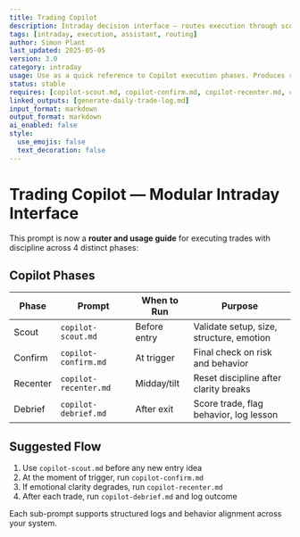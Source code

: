 ```yaml
---
title: Trading Copilot  
description: Intraday decision interface — routes execution through scout, confirm, reset, and debrief phases  
tags: [intraday, execution, assistant, routing]  
author: Simon Plant  
last_updated: 2025-05-05  
version: 3.0  
category: intraday  
usage: Use as a quick reference to Copilot execution phases. Produces routing logic and unified state awareness. Consumes trade ideas, trigger readiness, and emotional state.  
status: stable  
requires: [copilot-scout.md, copilot-confirm.md, copilot-recenter.md, copilot-debrief.md]  
linked_outputs: [generate-daily-trade-log.md]  
input_format: markdown  
output_format: markdown  
ai_enabled: false
style:
  use_emojis: false
  text_decoration: false 
---
```


# Trading Copilot — Modular Intraday Interface

This prompt is now a **router and usage guide** for executing trades with discipline across 4 distinct phases:

## Copilot Phases

| Phase | Prompt | When to Run | Purpose |
|-------|--------|-------------|---------|
| Scout | `copilot-scout.md` | Before entry | Validate setup, size, structure, emotion |
| Confirm | `copilot-confirm.md` | At trigger | Final check on risk and behavior |
| Recenter | `copilot-recenter.md` | Midday/tilt | Reset discipline after clarity breaks |
| Debrief | `copilot-debrief.md` | After exit | Score trade, flag behavior, log lesson |

## Suggested Flow

1. Use `copilot-scout.md` before any new entry idea  
2. At the moment of trigger, run `copilot-confirm.md`  
3. If emotional clarity degrades, run `copilot-recenter.md`  
4. After each trade, run `copilot-debrief.md` and log outcome

Each sub-prompt supports structured logs and behavior alignment across your system.